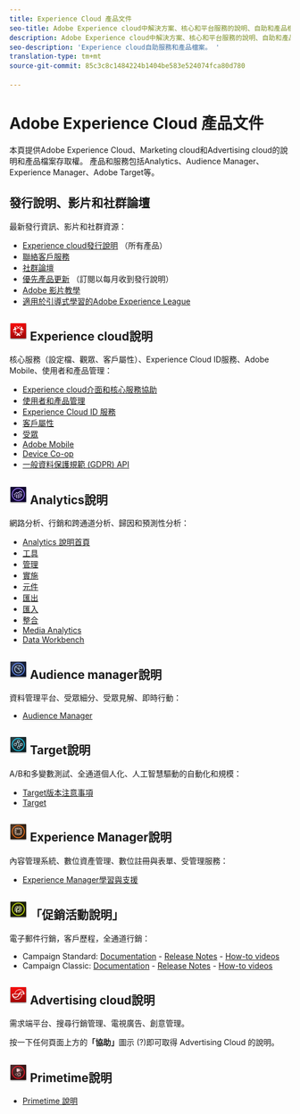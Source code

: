 ```yaml
---
title: Experience Cloud 產品文件
seo-title: Adobe Experience cloud中解決方案、核心和平台服務的說明、自助和產品檔案。
description: Adobe Experience cloud中解決方案、核心和平台服務的說明、自助和產品檔案。
seo-description: 'Experience cloud自助服務和產品檔案。 '
translation-type: tm+mt
source-git-commit: 85c3c8c1484224b1404be583e524074fca80d780

---
```



# Adobe Experience Cloud 產品文件

本頁提供Adobe Experience Cloud、Marketing cloud和Advertising cloud的說明和產品檔案存取權。 產品和服務包括Analytics、Audience Manager、Experience Manager、Adobe Target等。

## 發行說明、影片和社群論壇

最新發行資訊、影片和社群資源：

* [Experience cloud發行說明](https://docs.adobe.com/content/help/en/release-notes/experience-cloud/current.html) （所有產品）
* [聯絡客戶服務](https://helpx.adobe.com/contact/enterprise-support.ec.html)
* [社群論壇](https://forums.adobe.com/community/experience-cloud)
* [優先產品更新](https://www.adobe.com/subscription/priority-product-update.html) （訂閱以每月收到發行說明）
* [Adobe 影片教學](https://helpx.adobe.com/experience-cloud/tutorials.html)
* [適用於引導式學習的Adobe Experience League](https://landing.adobe.com/experience-league/)

## ![Experience cloud說明](assets/experience_cloud_appicon_32.png) Experience cloud說明

核心服務（設定檔、觀眾、客戶屬性）、Experience Cloud ID服務、Adobe Mobile、使用者和產品管理：

* [Experience cloud介面和核心服務協助](https://docs.adobe.com/content/help/en/core-services/interface/experience-cloud.html)
* [使用者和產品管理](https://docs.adobe.com/content/help/en/core-services/interface/manage-users-and-products/admin-getting-started.html)
* [Experience Cloud ID 服務](https://docs.adobe.com/content/help/en/id-service/using/home.html)
* [客戶屬性](https://docs.adobe.com/content/help/en/core-services/interface/customer-attributes/attributes.html)
* [受眾](https://docs.adobe.com/content/help/en/core-services/interface/audiences/audience-library.html)
* [Adobe Mobile](https://docs.adobe.com/content/help/en/mobile-services/using/home.html)
* [Device Co-op](https://docs.adobe.com/content/help/en/device-co-op/using/home.html)
* [一般資料保護規範 (GDPR) API](https://www.adobe.io/apis/experiencecloud/gdpr.html)

## ![Analytics說明](assets/mc_analytics_32.png) Analytics說明

網路分析、行銷和跨通道分析、歸因和預測性分析：

* [Analytics 說明首頁](https://docs.adobe.com/content/help/en/analytics/landing/home.html)
* [工具](https://docs.adobe.com/content/help/en/analytics/analyze/home.html)
* [管理](https://docs.adobe.com/content/help/en/analytics/admin/home.html)
* [實施](https://docs.adobe.com/content/help/en/analytics/implementation/home.html)
* [元件](https://docs.adobe.com/content/help/en/analytics/components/home.html)
* [匯出](https://docs.adobe.com/content/help/en/analytics/export/home.html)
* [匯入](https://docs.adobe.com/content/help/en/analytics/import/home.html)
* [整合](https://docs.adobe.com/content/help/en/analytics/integration/home.html)
* [Media Analytics](https://docs.adobe.com/content/help/en/media-analytics/using/media-overview.html)
* [Data Workbench](https://marketing.adobe.com/resources/help/en_US/insight/)

## ![Audience Manager說明](assets/mc_audiencemanager_32.png) Audience manager說明

資料管理平台、受眾細分、受眾見解、即時行動：

* [Audience Manager](https://docs.adobe.com/content/help/en/audience-manager/user-guide/aam-home.html)

## ![Target說明](assets/mc_target_32.png) Target說明

A/B和多變數測試、全通道個人化、人工智慧驅動的自動化和規模：

* [Target版本注意事項](https://docs.adobe.com/content/help/en/target/using/release-notes/release-notes.html)
* [Target](https://docs.adobe.com/content/help/en/target/using/target-home.html)

## ![Experience Manager說明](assets/mc_experiencemanager_32.png) Experience Manager說明

內容管理系統、數位資產管理、數位註冊與表單、受管理服務：

* [Experience Manager學習與支援](https://helpx.adobe.com/support/experience-manager.html)

## ![促銷活動說明](assets/mc_campaign_32.png) 「促銷活動說明」

電子郵件行銷，客戶歷程，全通道行銷：

* Campaign Standard: [Documentation](https://helpx.adobe.com/support/campaign/standard.html) - [Release Notes](https://docs.adobe.com/content/help/en/campaign-standard/using/release-notes/release-notes.html) - [How-to videos](https://docs.adobe.com/content/help/en/campaign-learn/campaign-standard-tutorials/overview.html)
* Campaign Classic: [Documentation](https://helpx.adobe.com/support/campaign/classic.html) - [Release Notes](https://docs.campaign.adobe.com/doc/AC/en/RN.html) - [How-to videos](https://docs.adobe.com/content/help/en/campaign-learn/campaign-classic-tutorials/overview.html)

## ![Advertising cloud說明](assets/advertisingcloud_appicon_32.png) Advertising cloud說明

需求端平台、搜尋行銷管理、電視廣告、創意管理。

按一下任何頁面上方的&#x200B;**「協助」**&#x200B;圖示 (?)即可取得 Advertising Cloud 的說明。

## ![Primetime說明](assets/primetime_app_32.png) Primetime說明

* [Primetime 說明](http://help.adobe.com/en_US/primetime/)
